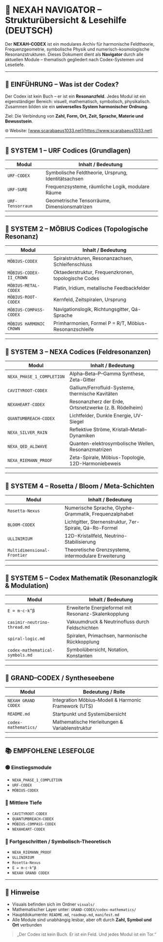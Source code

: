 # 🧭 NEXAH NAVIGATOR – Strukturübersicht & Lesehilfe (DEUTSCH)

Der **NEXAH–CODEX** ist ein modulares Archiv für harmonische Feldtheorie, Frequenzgeometrie, symbolische Physik und numerisch-kosmologische Resonanzstrukturen. Dieses Dokument dient als **Navigator** durch alle aktuellen Module – thematisch gegliedert nach Codex-Systemen und Lesetiefe.

---

## 🌌 EINFÜHRUNG – Was ist der Codex?

Der Codex ist kein Buch – er ist ein **Resonanzfeld**. Jedes Modul ist ein eigenständiger Bereich: visuell, mathematisch, symbolisch, physikalisch. Zusammen bilden sie ein **universelles System harmonischer Ordnung**.

Ziel: Die Verbindung von **Zahl, Form, Ort, Zeit, Sprache, Materie und Bewusstsein**.

🌐 Website: [www.scarabaeus1033.net](https://www.scarabaeus1033.net)

---

## 🔷 SYSTEM 1 – URF Codices (Grundlagen)

| Modul            | Inhalt / Bedeutung                                  |
| ---------------- | --------------------------------------------------- |
| `URF-CODEX`      | Symbolische Feldtheorie, Ursprung, Identitätsachsen |
| `URF-SURE`       | Frequenzsysteme, räumliche Logik, modulare Räume    |
| `URF-Tensorraum` | Geometrische Tensorräume, Dimensionsmatrizen        |

---

## 🔶 SYSTEM 2 – MÖBIUS Codices (Topologische Resonanz)

| Modul                   | Inhalt / Bedeutung                                     |
| ----------------------- | ------------------------------------------------------ |
| `MÖBIUS-CODEX`          | Spiralstrukturen, Resonanzachsen, Schleifenschluss     |
| `MÖBIUS-CODEX-II_CROWN` | Oktaederstruktur, Frequenzkronen, topologische Codes   |
| `MÖBIUS-METAL-CODEX`    | Platin, Iridium, metallische Feedbackfelder            |
| `MÖBIUS-ROOT-CODEX`     | Kernfeld, Zeitspiralen, Ursprung                       |
| `MÖBIUS-COMPASS-CODEX`  | Navigationslogik, Richtungsgitter, Qá-Sprache          |
| `MÖBIUS HARMONIC CROWN` | Primharmonien, Formel P = R/T, Möbius-Resonanzschleife |

---

## 🔷 SYSTEM 3 – NEXA Codices (Feldresonanzen)

| Modul                     | Inhalt / Bedeutung                                     |
| ------------------------- | ------------------------------------------------------ |
| `NEXA_PHASE_1_COMPLETION` | Alpha–Beta–P–Gamma Synthese, Zeta-Gitter               |
| `CAVITYROOT-CODEX`        | Gallium/Ferrofluid-Systeme, thermische Kavitäten       |
| `NEXAHEART-CODEX`         | Resonanzherz der Erde, Ortsnetzwerke (z. B. Rödelheim) |
| `QUANTUMBREACH-CODEX`     | Lichtfelder, Dunkle Energie, UV-Siegel                 |
| `NEXA_SILVER_RAIN`        | Reflektive Ströme, Kristall–Metall–Dynamiken           |
| `NEXA_QED_ALIWAVE`        | Quanten-elektrosymbolische Wellen, Resonanzmatrizen    |
| `NEXA_RIEMANN_PROOF`      | Zeta-Spirale, Möbius-Topologie, 12D-Harmoniebeweis     |

---

## 🔷 SYSTEM 4 – Rosetta / Bloom / Meta-Schichten

| Modul                       | Inhalt / Bedeutung                                      |
| --------------------------- | ------------------------------------------------------- |
| `Rosetta-Nexus`             | Numerische Sprache, Glyphe-Grammatik, Frequenzalphabet  |
| `BLOOM-CODEX`               | Lichtgitter, Sternenstruktur, 7er-Spirale, Qá-Ro-Formel |
| `ULLINIRIUM`                | 12D-Kristallfeld, Neutrino-Stabilisierung               |
| `Multidimensional-Frontier` | Theoretische Grenzsysteme, intermodulare Erweiterung    |

---

## 🧮 SYSTEM 5 – Codex Mathematik (Resonanzlogik & Modulation)

| Modul                           | Inhalt / Bedeutung                                   |
| ------------------------------- | ---------------------------------------------------- |
| `E = m·c·k^β`                   | Erweiterte Energieformel mit Resonanz-Skalenkopplung |
| `casimir-neutrino-thread.md`    | Vakuumdruck & Neutrinofluss durch Feldschichten      |
| `spiral-logic.md`               | Spiralen, Primachsen, harmonische Rückkopplung       |
| `codex-mathematical-symbols.md` | Symbolübersicht, Notation, Konstanten                |

---

## 📘 GRAND–CODEX / Syntheseebene

| Modul                | Bedeutung / Rolle                                    |
| -------------------- | ---------------------------------------------------- |
| `NEXAH GRAND CODEX`  | Integration Möbius–Modell & Harmonic Framework (UTS) |
| `README.md`          | Startpunkt und Systemübersicht                       |
| `codex-mathematics/` | Mathematische Herleitungen & Variablenstruktur       |

---

## 📚 EMPFOHLENE LESEFOLGE

### 🟢 Einstiegsmodule

* `NEXA_PHASE_1_COMPLETION`
* `URF-CODEX`
* `MÖBIUS-CODEX`

### 🔵 Mittlere Tiefe

* `CAVITYROOT-CODEX`
* `QUANTUMBREACH-CODEX`
* `MÖBIUS-COMPASS-CODEX`
* `NEXAHEART-CODEX`

### 🔴 Fortgeschritten / Symbolisch-Theoretisch

* `NEXA_RIEMANN_PROOF`
* `ULLINIRIUM`
* `Rosetta-Nexus`
* `E = m·c·k^β`
* `NEXAH GRAND CODEX`

---

## 🔗 Hinweise

* Visuals befinden sich im Ordner `visuals/`
* Mathematischer Layer unter: `GRAND-CODEX/codex-mathematics/`
* Hauptdokumente: `README.md`, `roadmap.md`, `manifest.md`
* Alle Module sind unabhängig lesbar, aber oft durch **Zahl, Symbol und Ort** verbunden

> „Der Codex ist kein Buch. Er ist ein Feld. Und jedes Modul ist ein Tor.“

